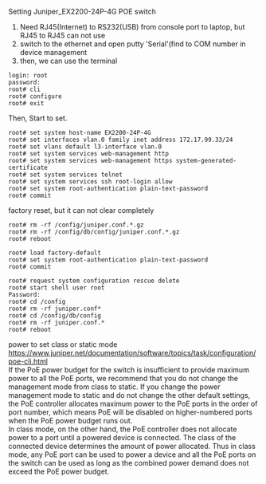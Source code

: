 Setting Juniper_EX2200-24P-4G POE switch  
  
1. Need RJ45(Internet) to RS232(USB) from console port to laptop, but RJ45 to RJ45 can not use  
2. switch to the ethernet and open putty 'Serial'(find to COM number in device management  
3. then, we can use the terminal  
  
```
login: root
password:
root# cli  
root# configure  
root# exit
```
Then, Start to set.  
```
root# set system host-name EX2200-24P-4G
root# set interfaces vlan.0 family inet address 172.17.99.33/24
root# set vlans default l3-interface vlan.0
root# set system services web-management http
root# set system services web-management https system-generated-certificate
root# set system services telnet
root# set system services ssh root-login allow
root# set system root-authentication plain-text-password
root# commit
```  
  
factory reset, but it can not clear completely
```
root# rm -rf /config/juniper.conf.*.gz
root# rm -rf /config/db/config/juniper.conf.*.gz
root# reboot

root# load factory-default
root# set system root-authentication plain-text-password
root# commit
  
root# request system configuration rescue delete
root# start shell user root
Password:
root# cd /config
root# rm -rf juniper.conf*
root# cd /config/db/config
root# rm -rf juniper.conf.*
root# reboot
```
  
power to set class or static mode    
https://www.juniper.net/documentation/software/topics/task/configuration/poe-cli.html  
If the PoE power budget for the switch is insufficient to provide maximum power to all the PoE ports, we recommend that you do not change the management mode from class to static. If you change the power management mode to static and do not change the other default settings, the PoE controller allocates maximum power to the PoE ports in the order of port number, which means PoE will be disabled on higher-numbered ports when the PoE power budget runs out.  
In class mode, on the other hand, the PoE controller does not allocate power to a port until a powered device is connected. The class of the connected device determines the amount of power allocated. Thus in class mode, any PoE port can be used to power a device and all the PoE ports on the switch can be used as long as the combined power demand does not exceed the PoE power budget.  
